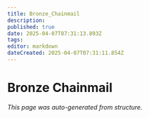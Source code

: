 ```yaml
---
title: Bronze_Chainmail
description: 
published: true
date: 2025-04-07T07:31:13.893Z
tags: 
editor: markdown
dateCreated: 2025-04-07T07:31:11.854Z
---
```


# Bronze Chainmail

*This page was auto-generated from structure.*
